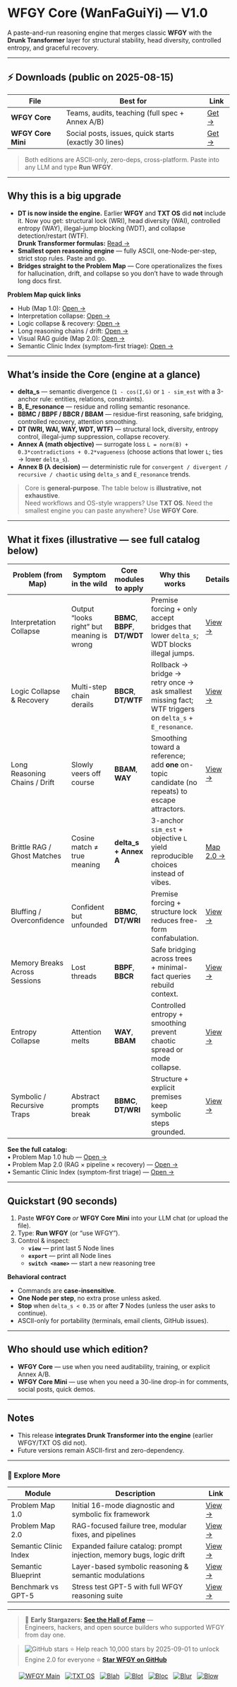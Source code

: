 # WFGY Core (WanFaGuiYi) — V1.0

A paste-and-run reasoning engine that merges classic **WFGY** with the **Drunk Transformer** layer for structural stability, head diversity, controlled entropy, and graceful recovery.

---

## ⚡ Downloads (public on **2025-08-15**)

| File               | Best for                                   | Link |
|--------------------|---------------------------------------------|------|
| **WFGY Core**      | Teams, audits, teaching (full spec + Annex A/B) | [Get →](./WFGY%20Core) |
| **WFGY Core Mini** | Social posts, issues, quick starts (exactly 30 lines) | [Get →](./WFGY%20Core%20Mini) |

> Both editions are ASCII-only, zero-deps, cross-platform. Paste into any LLM and type **Run WFGY**.

---

## Why this is a big upgrade

- **DT is now inside the engine.** Earlier **WFGY** and **TXT OS** did **not** include it. Now you get: structural lock (WRI), head diversity (WAI), controlled entropy (WAY), illegal-jump blocking (WDT), and collapse detection/restart (WTF).  
  **Drunk Transformer formulas:** [Read →](https://github.com/onestardao/WFGY/blob/main/SemanticBlueprint/drunk_transformer_formulas.md)
- **Smallest open reasoning engine** — fully ASCII, one-Node-per-step, strict stop rules. Paste and go.
- **Bridges straight to the Problem Map** — Core operationalizes the fixes for hallucination, drift, and collapse so you don’t have to wade through long docs first.

**Problem Map quick links**
- Hub (Map 1.0): [Open →](https://github.com/onestardao/WFGY/tree/main/ProblemMap)  
- Interpretation collapse: [Open →](https://github.com/onestardao/WFGY/blob/main/ProblemMap/retrieval-collapse.md)  
- Logic collapse & recovery: [Open →](https://github.com/onestardao/WFGY/blob/main/ProblemMap/logic-collapse.md)  
- Long reasoning chains / drift: [Open →](https://github.com/onestardao/WFGY/blob/main/ProblemMap/context-drift.md)  
- Visual RAG guide (Map 2.0): [Open →](https://github.com/onestardao/WFGY/blob/main/ProblemMap/rag-architecture-and-recovery.md)  
- Semantic Clinic Index (symptom-first triage): [Open →](https://github.com/onestardao/WFGY/blob/main/ProblemMap/SemanticClinicIndex.md)

---

## What’s inside the Core (engine at a glance)

- **delta_s** — semantic divergence (`1 - cos(I,G)` or `1 - sim_est` with a 3-anchor rule: entities, relations, constraints).  
- **B, E_resonance** — residue and rolling semantic resonance.  
- **BBMC / BBPF / BBCR / BBAM** — residue-first reasoning, safe bridging, controlled recovery, attention smoothing.  
- **DT (WRI, WAI, WAY, WDT, WTF)** — structural lock, diversity, entropy control, illegal-jump suppression, collapse recovery.  
- **Annex A (math objective)** — surrogate loss `L = norm(B) + 0.3*contradictions + 0.2*vagueness` (choose actions that lower `L`; ties → lower `delta_s`).  
- **Annex B (λ decision)** — deterministic rule for `convergent / divergent / recursive / chaotic` using `delta_s` and `E_resonance` trends.

> Core is **general-purpose**. The table below is **illustrative, not exhaustive**.  
> Need workflows and OS-style wrappers? Use **TXT OS**. Need the smallest engine you can paste anywhere? Use **WFGY Core**.

---

## What it fixes (illustrative — see full catalog below)

| Problem (from Map) | Symptom in the wild | Core modules to apply | Why this works | Details |
|---|---|---|---|---|
| Interpretation Collapse | Output “looks right” but meaning is wrong | **BBMC**, **BBPF**, **DT/WDT** | Premise forcing + only accept bridges that lower `delta_s`; WDT blocks illegal jumps. | [View →](https://github.com/onestardao/WFGY/blob/main/ProblemMap/retrieval-collapse.md) |
| Logic Collapse & Recovery | Multi-step chain derails | **BBCR**, **DT/WTF** | Rollback → bridge → retry once → ask smallest missing fact; WTF triggers on `delta_s` + `E_resonance`. | [View →](https://github.com/onestardao/WFGY/blob/main/ProblemMap/logic-collapse.md) |
| Long Reasoning Chains / Drift | Slowly veers off course | **BBAM**, **WAY** | Smoothing toward a reference; add **one** on-topic candidate (no repeats) to escape attractors. | [View →](https://github.com/onestardao/WFGY/blob/main/ProblemMap/context-drift.md) |
| Brittle RAG / Ghost Matches | Cosine match ≠ true meaning | **delta_s + Annex A** | 3-anchor `sim_est` + objective `L` yield reproducible choices instead of vibes. | [Map 2.0 →](https://github.com/onestardao/WFGY/blob/main/ProblemMap/rag-architecture-and-recovery.md) |
| Bluffing / Overconfidence | Confident but unfounded | **BBMC**, **DT/WRI** | Premise forcing + structure lock reduces free-form confabulation. | [View →](https://github.com/onestardao/WFGY/blob/main/ProblemMap/bluffing.md) |
| Memory Breaks Across Sessions | Lost threads | **BBPF**, **BBCR** | Safe bridging across trees + minimal-fact queries rebuild context. | [View →](https://github.com/onestardao/WFGY/blob/main/ProblemMap/memory-coherence.md) |
| Entropy Collapse | Attention melts | **WAY**, **BBAM** | Controlled entropy + smoothing prevent chaotic spread or mode collapse. | [View →](https://github.com/onestardao/WFGY/blob/main/ProblemMap/entropy-collapse.md) |
| Symbolic / Recursive Traps | Abstract prompts break | **BBMC**, **DT/WRI** | Structure + explicit premises keep symbolic steps grounded. | [View →](https://github.com/onestardao/WFGY/blob/main/ProblemMap/symbolic-collapse.md) |

**See the full catalog:**  
• Problem Map 1.0 hub — [Open →](https://github.com/onestardao/WFGY/tree/main/ProblemMap)  
• Problem Map 2.0 (RAG × pipeline × recovery) — [Open →](https://github.com/onestardao/WFGY/blob/main/ProblemMap/rag-architecture-and-recovery.md)  
• Semantic Clinic Index (symptom-first triage) — [Open →](https://github.com/onestardao/WFGY/blob/main/ProblemMap/SemanticClinicIndex.md)

---

## Quickstart (90 seconds)

1. Paste **WFGY Core** *or* **WFGY Core Mini** into your LLM chat (or upload the file).  
2. Type: **Run WFGY** (or “use WFGY”).  
3. Control & inspect:
   - **`view`** — print last 5 Node lines  
   - **`export`** — print all Node lines  
   - **`switch <name>`** — start a new reasoning tree

**Behavioral contract**
- Commands are **case-insensitive**.  
- **One Node per step**, no extra prose unless asked.  
- **Stop** when `delta_s < 0.35` or after **7** Nodes (unless the user asks to continue).  
- ASCII-only for portability (terminals, email clients, GitHub issues).

---

## Who should use which edition?

- **WFGY Core** — use when you need auditability, training, or explicit Annex A/B.  
- **WFGY Core Mini** — use when you need a 30-line drop-in for comments, social posts, quick demos.

---

## Notes

- This release **integrates Drunk Transformer into the engine** (earlier WFGY/TXT OS did not).  
- Future versions remain ASCII-first and zero-dependency.

---

### 🧭 Explore More

| Module                | Description                                              | Link     |
|-----------------------|----------------------------------------------------------|----------|
| Problem Map 1.0       | Initial 16-mode diagnostic and symbolic fix framework    | [View →](https://github.com/onestardao/WFGY/edit/main/ProblemMap/README.md) |
| Problem Map 2.0       | RAG-focused failure tree, modular fixes, and pipelines   | [View →](https://github.com/onestardao/WFGY/blob/main/ProblemMap/rag-architecture-and-recovery.md) |
| Semantic Clinic Index | Expanded failure catalog: prompt injection, memory bugs, logic drift | [View →](https://github.com/onestardao/WFGY/blob/main/ProblemMap/SemanticClinicIndex.md) |
| Semantic Blueprint    | Layer-based symbolic reasoning & semantic modulations   | [View →](https://github.com/onestardao/WFGY/tree/main/SemanticBlueprint/README.md) |
| Benchmark vs GPT-5    | Stress test GPT-5 with full WFGY reasoning suite         | [View →](https://github.com/onestardao/WFGY/tree/main/benchmarks/benchmark-vs-gpt5/README.md) |

---

> 👑 **Early Stargazers: [See the Hall of Fame](https://github.com/onestardao/WFGY/tree/main/stargazers)** —  
> Engineers, hackers, and open source builders who supported WFGY from day one.

> <img src="https://img.shields.io/github/stars/onestardao/WFGY?style=social" alt="GitHub stars"> ⭐ Help reach 10,000 stars by 2025-09-01 to unlock Engine 2.0 for everyone  ⭐ **[Star WFGY on GitHub](https://github.com/onestardao/WFGY)**

<div align="center">

[![WFGY Main](https://img.shields.io/badge/WFGY-Main-red?style=flat-square)](https://github.com/onestardao/WFGY)
&nbsp;
[![TXT OS](https://img.shields.io/badge/TXT%20OS-Reasoning%20OS-orange?style=flat-square)](https://github.com/onestardao/WFGY/tree/main/OS)
&nbsp;
[![Blah](https://img.shields.io/badge/Blah-Semantic%20Embed-yellow?style=flat-square)](https://github.com/onestardao/WFGY/tree/main/OS/BlahBlahBlah)
&nbsp;
[![Blot](https://img.shields.io/badge/Blot-Persona%20Core-green?style=flat-square)](https://github.com/onestardao/WFGY/tree/main/OS/BlotBlotBlot)
&nbsp;
[![Bloc](https://img.shields.io/badge/Bloc-Reasoning%20Compiler-blue?style=flat-square)](https://github.com/onestardao/WFGY/tree/main/OS/BlocBlocBloc)
&nbsp;
[![Blur](https://img.shields.io/badge/Blur-Text2Image%20Engine-navy?style=flat-square)](https://github.com/onestardao/WFGY/tree/main/OS/BlurBlurBlur)
&nbsp;
[![Blow](https://img.shields.io/badge/Blow-Game%20Logic-purple?style=flat-square)](https://github.com/onestardao/WFGY/tree/main/OS/BlowBlowBlow)

</div>
